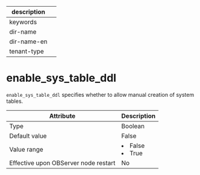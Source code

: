 |description||
|---|---|
|keywords||
|dir-name||
|dir-name-en||
|tenant-type||

enable_sys_table_ddl
=========================================

`enable_sys_table_ddl` specifies whether to allow manual creation of system tables.


| **Attribute** | **Description** |
|------------------|--------------------------------------------------------------------------------------------------------|
| Type | Boolean |
| Default value | False |
| Value range | <li> False   <li> True |
| Effective upon OBServer node restart | No |


